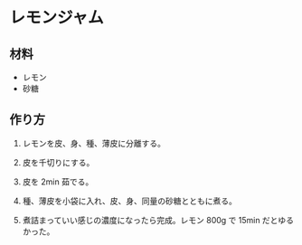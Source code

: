 # レモンジャム

## 材料

- レモン
- 砂糖

## 作り方

1. レモンを皮、身、種、薄皮に分離する。

2. 皮を千切りにする。

3. 皮を 2min 茹でる。

4. 種、薄皮を小袋に入れ、皮、身、同量の砂糖とともに煮る。

5. 煮詰まっていい感じの濃度になったら完成。レモン 800g で 15min だとゆるかった。


